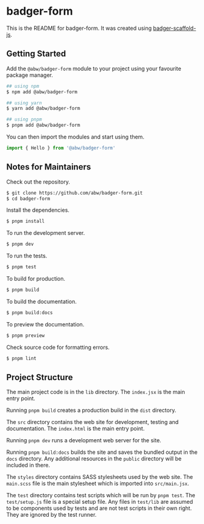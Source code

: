 # badger-form

This is the README for badger-form.  It was created using
[badger-scaffold-js](https://github.com/abw/badger-scaffold-js).

## Getting Started

Add the `@abw/badger-form` module to your project using your favourite
package manager.

```bash
## using npm
$ npm add @abw/badger-form

## using yarn
$ yarn add @abw/badger-form

## using pnpm
$ pnpm add @abw/badger-form
```

You can then import the modules and start using them.

```jsx
import { Hello } from '@abw/badger-form'
```

## Notes for Maintainers

Check out the repository.

```bash
$ git clone https://github.com/abw/badger-form.git
$ cd badger-form
```

Install the dependencies.

```bash
$ pnpm install
```

To run the development server.

```bash
$ pnpm dev
```

To run the tests.

```bash
$ pnpm test
```

To build for production.

```bash
$ pnpm build
```

To build the documentation.

```bash
$ pnpm build:docs
```

To preview the documentation.

```bash
$ pnpm preview
```

Check source code for formatting errors.

```bash
$ pnpm lint
```


## Project Structure

The main project code is in the `lib` directory.  The `index.jsx` is the
main entry point.

Running `pnpm build` creates a production build in the `dist`
directory.

The `src` directory contains the web site for development, testing and
documentation.  The `index.html` is the main entry point.

Running `pnpm dev` runs a development web server for the site.

Running `pnpm build:docs` builds the site and saves the bundled
output in the `docs` directory.  Any additional resources in the `public`
directory will be included in there.

The `styles` directory contains SASS stylesheets used by the web site.
The `main.scss` file is the main stylesheet which is imported into
`src/main.jsx`.

The `test` directory contains test scripts which will be run by
`pnpm test`.  The `test/setup.js` file is a special setup file.
Any files in `test/lib` are assumed to be components used by tests and
are not test scripts in their own right.  They are ignored by the test
runner.

